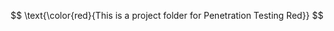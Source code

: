<p align="center">
$$
\text{\color{red}{This is a project folder for Penetration Testing Red}}
$$
</p>
